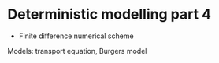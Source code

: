 # Deterministic modelling part 4

- Finite difference numerical scheme

Models: transport equation, Burgers model

